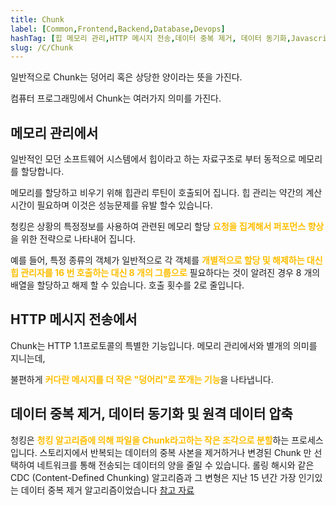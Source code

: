 ```yaml
---
title: Chunk
label: [Common,Frontend,Backend,Database,Devops]
hashTag: [힙 메모리 관리,HTTP 메시지 전송,데이터 중복 제거, 데이터 동기화,Javascript Library인 Lodash의 함수]
slug: /C/Chunk
---
```

일반적으로 Chunk는 덩어리 혹은 상당한 양이라는 뜻을 가진다.

컴퓨터 프로그래밍에서 Chunk는 여러가지 의미를 가진다.

## 메모리 관리에서

일반적인 모던 소프트웨어 시스템에서 힙이라고 하는 자료구조로 부터 동적으로 메모리를 할당합니다.

메모리를 할당하고 비우기 위해 힙관리 루틴이 호출되어 집니다. 힙 관리는 약간의 계산시간이 필요하며 이것은 성능문제를 유발 할수 있습니다.

청킹은 상황의 특정정보를 사용하여 관련된 메모리 할당 <span style="color:#FFBF00; font-weight:bold;">요청을 집계해서 퍼포먼스 향상</span>을 위한 전략으로 나타내어 집니다.

예를 들어, 특정 종류의 객체가 일반적으로 각 객체를 <span style="color:#FFBF00; font-weight:bold;">개별적으로 할당 및 해제하는 대신 힙 관리자를 16 번 호출하는 대신 8 개의 그룹으로</span> 필요하다는 것이 알려진 경우 8 개의 배열을 할당하고 해제 할 수 있습니다. 호출 횟수를 2로 줄입니다.

## HTTP 메시지 전송에서

Chunk는 HTTP 1.1프로토콜의 특별한 기능입니다. 메모리 관리에서와 별개의 의미를 지니는데,

불편하게 <span style="color:#FFBF00; font-weight:bold;">커다란 메시지를 더 작은 "덩어리"로 쪼개는 기능</span>을 나타냅니다.

## 데이터 중복 제거, 데이터 동기화 및 원격 데이터 압축

청킹은 <span style="color:#FFBF00; font-weight:bold;">청킹 알고리즘에 의해 파일을 Chunk라고하는 작은 조각으로 분할</span>하는 프로세스입니다. 스토리지에서 반복되는 데이터의 중복 사본을 제거하거나 변경된 Chunk 만 선택하여 네트워크를 통해 전송되는 데이터의 양을 줄일 수 있습니다. 롤링 해시와 같은 CDC (Content-Defined Chunking) 알고리즘과 그 변형은 지난 15 년간 가장 인기있는 데이터 중복 제거 알고리즘이었습니다 <a href="https://en.wikipedia.org/wiki/Chunking_(computing)">참고 자료</a>
